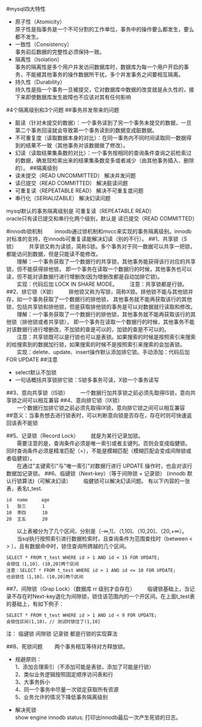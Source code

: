 
#mysql四大特性
 * 原子性（Atomicity）<br/>
   原子性是指事务是一个不可分割的工作单位，事务中的操作要么都发生，要么都不发生。
 * 一致性（Consistency）<br/>
    事务前后数据的完整性必须保持一致。
 * 隔离性（Isolation）<br/>
    事务的隔离性是多个用户并发访问数据库时，数据库为每一个用户开启的事务，不能被其他事务的操作数据所干扰，多个并发事务之间要相互隔离。
 * 持久性（Durability）<br/>
    持久性是指一个事务一旦被提交，它对数据库中数据的改变就是永久性的，接下来即使数据库发生故障也不应该对其有任何影响
    
#4个隔离级别和3个问题
##事务并发带来的问题
 * 脏读（针对未提交的数据）：一个事务读到了另一个事务未提交的数据，一旦第二个事务回滚就会导致第一个事务读到的数据变成脏数据。
 * 不可重复度（读取数据本身的对比）：在同一事务内不同时间读取同一数据得到的结果不一致（其他事务对该数据做了修改）。
 * 幻读（读取结果集条数的对比）：一个事务按相同的查询条件查询之前检索过的数据，确发现检索出来的结果集条数变多或者减少（由其他事务插入、删除的）。
##隔离级别
 * 读未提交（READ UNCOMMITTED）    解决并发问题
 * 读已提交（READ COMMITTED）      解决脏读问题   
 * 可重复读（REPEATABLE READ）     解决不可重复度问题
 * 串行化（SERIALIZABLE）          解决幻读问题

mysql默认的事务隔离级别是 可重复读（REPEATABLE READ）<br/>
oracle只有读已提交和串行化两个级别，默认是 读已提交（READ COMMITTED） 

#innodb锁机制
&emsp;&emsp;innodb通过锁机制和mvcc来实现的事务隔离级别。innodb对标准的支持，在innodb可重复读能解决幻读（别的不行）。
##1、共享锁（S锁）
&emsp;&emsp;共享锁又称为读锁，简称S锁。多个事务对于同一数据可以共享一把锁，都能访问到数据，但是只能读不能修改。<br/>
&emsp;&emsp;理解：一个事务获取了一个数据行的共享锁，其他事务能获得该行对应的共享锁，但不能获得排他锁，
即一个事务在读取一个数据行的时候，其他事务也可以读，但不能对该数据行进行增删改(因为增删改都是自动加排它锁)。<br/>
&emsp;&emsp;实现：代码后加 LOCK IN SHARE MODE。
&emsp;&emsp;注意：共享锁都是行锁。
##2、排它锁（X锁） 
&emsp;&emsp;排他锁又称为写锁，简称X锁。排他锁不能与其他锁并存，如一个事务获取了一个数据行的排他锁，
其他事务就不能再获取该行的其他锁，包括共享锁和排他锁，但是获取排他锁的事务是可以对数据就行读取和修改。<br/>
&emsp;&emsp;理解：一个事务获取了一个数据行的排他锁，其他事务就不能再获取该行的其他锁（排他锁或者共享锁），
即一个事务在读取一个数据行的时候，其他事务不能对该数据行进行增删改，不加锁的查是可以的，加锁的查是不可以的。<br/>
&emsp;&emsp;注意：共享锁既可以是行锁也可以是表锁。如果搜索的时候是按照索引来搜索的给搜索到的数据加行锁，如果搜索的时候不是按照索引来搜索的会加表锁。<br/>
&emsp;&emsp;实现：delete、update、insert操作默认添加排它锁。手动添加：代码后加 FOR UPDATE
##注意
 * select默认不加锁
 * 一句话概括共享锁排它锁：S锁多事务可读，X锁一个事务读写
 
##3、意向共享锁（IS锁）
&emsp;&emsp;一个数据行加共享锁之前必须先取得IS锁，意向共享锁之间可以相互兼容
##4、意向排它锁（IX锁）        
&emsp;&emsp;一个数据行加排它锁之前必须先取得IX锁，意向排它锁之间可以相互兼容  
##意义：当事务想去进行锁表时，可以判断意向锁是否存在，存在时则可快速返回该表不能锁

##5、记录锁（Record Lock）
&emsp;&emsp;就是为某行记录加锁。<br/>
&emsp;&emsp;需要注意的是，查询条件必须是唯一索引或者主键列。否则会变成临健锁。
同时查询条件必须是精准匹配（=），不能是模糊匹配（模糊匹配会变成间隙锁或者临健锁）。<br/>
&emsp;&emsp;在通过"主键索引"与"唯一索引"对数据行进行 UPDATE 操作时，也会对该行数据加记录锁。
##6、临键锁（Next-key）（等于间隙锁 + 记录锁） (innodb 默认行锁算法)（可解决幻读）
&emsp;&emsp;临健锁可以解决幻读问题。
    有以下内容的一张表，表名t_test.
    
    id  name     age
    1   张三      1
    10  李四      10
    20  王五      20
    
&emsp;&emsp;以上表被分为了几个区间，分别是（-∞,1]、（1,10]、（10,20]、（20,+∞）。<br/>
&emsp;&emsp;当sql执行按照索引进行数据检索时，且查询条件为范围查找时（between <  > ），且有数据命中时，锁住查询所跨越的几个区间。
    
    SELECT * FROM t_test WHERE id > 1 AND id < 15 FOR UPDATE;
    会锁住（1,10]、(10,20]两个区间
    注意：SELECT * FROM t_test WHERE id > 1 AND id <= 10 FOR UPDATE;
    也会锁住（1,10]、(10,20]两个区间
    
##7、间隙锁（Grap Lock）（数据库 rr 级别才会存在）
&emsp;&emsp;临键锁基础上，当记录不存在时Next-key退化为间隙锁，锁住该范围内的一个开区间。在上面t_test表的基础上，有如下例子：

    SELECT * FROM t_test WHERE id > 1 AND id < 9 FOR UPDATE;
    会锁住区间(1,10)。// 测试时锁住了(1,10]

注： 临键锁 间隙锁 记录锁 都是行锁的实现算法        
        

##8、死锁问题
&emsp;&emsp;两个事务相互等待对方释放锁。
 * 规避原则：<br/>
    1、添加合理索引（不添加可能是表锁，添加了可能是行锁）<br/>
    2、类似业务逻辑按照固定顺序访问表和行<br/>
    3、大事务拆小<br/>
    4、同一个事务中尽量一次锁定获取所有资源<br/>
    5、业务允许的情况下降低事务隔离级别<br/>
 
 * 解决死锁<br/>
 show engine innodb status; 打印出innodb最后一次产生死锁的日志。
       
        
        